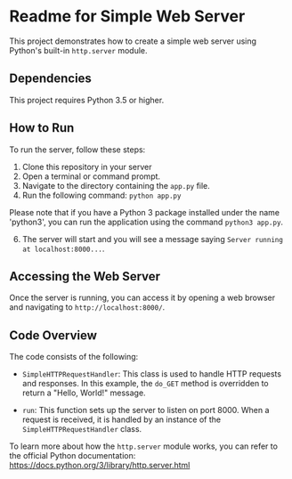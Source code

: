 # Readme for Simple Web Server

This project demonstrates how to create a simple web server using Python's built-in `http.server` module.

## Dependencies

This project requires Python 3.5 or higher.

## How to Run

To run the server, follow these steps:

1. Clone this repository in your server
2. Open a terminal or command prompt.
3. Navigate to the directory containing the `app.py` file.
4. Run the following command:
    ```python app.py```

Please note that if you have a Python 3 package installed under the name 'python3', you can run the application using the command ```python3 app.py```.

6. The server will start and you will see a message saying `Server running at localhost:8000...`.

## Accessing the Web Server

Once the server is running, you can access it by opening a web browser and navigating to `http://localhost:8000/`.

## Code Overview

The code consists of the following:

- `SimpleHTTPRequestHandler`: This class is used to handle HTTP requests and responses. In this example, the `do_GET` method is overridden to return a "Hello, World!" message.

- `run`: This function sets up the server to listen on port 8000. When a request is received, it is handled by an instance of the `SimpleHTTPRequestHandler` class.

To learn more about how the `http.server` module works, you can refer to the official Python documentation: https://docs.python.org/3/library/http.server.html

